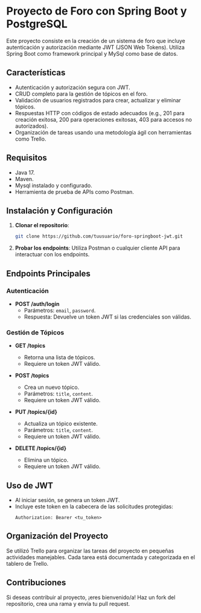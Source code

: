 # Proyecto de Foro con Spring Boot y PostgreSQL

Este proyecto consiste en la creación de un sistema de foro que incluye autenticación y autorización mediante JWT (JSON Web Tokens). Utiliza Spring Boot como framework principal y MySql como base de datos.

## Características

- Autenticación y autorización segura con JWT.
- CRUD completo para la gestión de tópicos en el foro.
- Validación de usuarios registrados para crear, actualizar y eliminar tópicos.
- Respuestas HTTP con códigos de estado adecuados (e.g., 201 para creación exitosa, 200 para operaciones exitosas, 403 para accesos no autorizados).
- Organización de tareas usando una metodología ágil con herramientas como Trello.

## Requisitos

- Java 17.
- Maven.
- Mysql instalado y configurado.
- Herramienta de prueba de APIs como Postman.

## Instalación y Configuración

1. **Clonar el repositorio**:
   ```bash
   git clone https://github.com/tuusuario/foro-springboot-jwt.git
   ```

3. **Probar los endpoints**:
   Utiliza Postman o cualquier cliente API para interactuar con los endpoints.

## Endpoints Principales

### Autenticación
- **POST /auth/login**
  - Parámetros: `email`, `password`.
  - Respuesta: Devuelve un token JWT si las credenciales son válidas.

### Gestión de Tópicos
- **GET /topics**
  - Retorna una lista de tópicos.
  - Requiere un token JWT válido.

- **POST /topics**
  - Crea un nuevo tópico.
  - Parámetros: `title`, `content`.
  - Requiere un token JWT válido.

- **PUT /topics/{id}**
  - Actualiza un tópico existente.
  - Parámetros: `title`, `content`.
  - Requiere un token JWT válido.

- **DELETE /topics/{id}**
  - Elimina un tópico.
  - Requiere un token JWT válido.

## Uso de JWT

- Al iniciar sesión, se genera un token JWT.
- Incluye este token en la cabecera de las solicitudes protegidas:
  ```http
  Authorization: Bearer <tu_token>
  ```

## Organización del Proyecto

Se utilizó Trello para organizar las tareas del proyecto en pequeñas actividades manejables. Cada tarea está documentada y categorizada en el tablero de Trello.


## Contribuciones

Si deseas contribuir al proyecto, ¡eres bienvenido/a! Haz un fork del repositorio, crea una rama y envía tu pull request.

